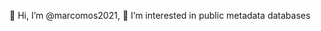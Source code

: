 <!---
marcomos2021/marcomos2021 is a ✨ special ✨ repository because its `README.md` (this file) appears on your GitHub profile.
You can click the Preview link to take a look at your changes.
--->
👋 Hi, I’m @marcomos2021, 👀 I’m interested in public metadata databases 
